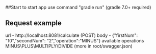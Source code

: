 ##Start
to start app use command "gradle run" (gradle 7.0+ required)
## Request example
url - http://localhost:8081/calculate (POST)
body - {"firstNum": "10","secondNum": "2","operation":"MINUS"}
available operations MINUS\PLUS\MULTIPLY\DIVIDE (more in root/swagger.json)



